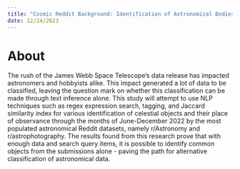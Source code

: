 ```yaml
--- 
title: "Cosmic Reddit Background: Identification of Astronomical Bodies through Reddit [Natural Language Processing]"
date: 12/24/2023
---
```


# About
The rush of the James Webb Space Telescope’s data release has impacted astronomers and hobbyists alike. This impact generated a lot of data to be classified, leaving the question mark on whether this classification can be made through text inference alone. This study will attempt to use NLP techniques such as regex expression search, tagging, and Jaccard similarity index for various identification of celestial objects and their place of observance through the months
of June-December 2022 by the most populated astronomical Reddit datasets, namely r/Astronomy and r/astrophotography. The results found from this research prove that with enough data and search query items, it is possible to identify common objects from the submissions alone - paving the path for alternative classification of astronomical data.